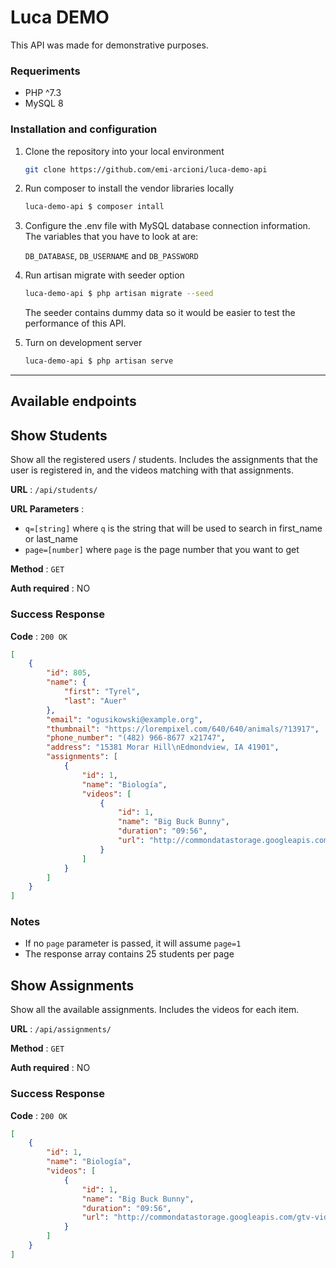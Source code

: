 # Luca DEMO

This API was made for demonstrative purposes.

### Requeriments

* PHP ^7.3
* MySQL 8

### Installation and configuration

1. Clone the repository into your local environment 
    
    ```bash
    git clone https://github.com/emi-arcioni/luca-demo-api
    ```

1. Run composer to install the vendor libraries locally

    ```bash
    luca-demo-api $ composer intall
    ```

1. Configure the .env file with MySQL database connection information. The variables that you have to look at are:

    ```DB_DATABASE```, ```DB_USERNAME``` and ```DB_PASSWORD```

1. Run artisan migrate with seeder option

    ```bash
    luca-demo-api $ php artisan migrate --seed
    ```

    The seeder contains dummy data so it would be easier to test the performance of this API.

1. Turn on development server

    ```bash
    luca-demo-api $ php artisan serve
    ```

---

## Available endpoints

## Show Students

Show all the registered users / students. Includes the assignments that the user is registered in, and the videos matching with that assignments.

**URL** : `/api/students/`

**URL Parameters** : 
* `q=[string]` where `q` is the string that will be used to search in first_name or last_name
* `page=[number]` where `page` is the page number that you want to get

**Method** : `GET`

**Auth required** : NO

### Success Response

**Code** : `200 OK`

```json
[
    {
        "id": 805,
        "name": {
            "first": "Tyrel",
            "last": "Auer"
        },
        "email": "ogusikowski@example.org",
        "thumbnail": "https://lorempixel.com/640/640/animals/?13917",
        "phone_number": "(482) 966-8677 x21747",
        "address": "15381 Morar Hill\nEdmondview, IA 41901",
        "assignments": [
            {
                "id": 1,
                "name": "Biología",
                "videos": [
                    {
                        "id": 1,
                        "name": "Big Buck Bunny",
                        "duration": "09:56",
                        "url": "http://commondatastorage.googleapis.com/gtv-videos-bucket/sample/BigBuckBunny.mp4"
                    }
                ]
            }
        ]
    }
]
```

### Notes

* If no `page` parameter is passed, it will assume `page=1`
* The response array contains 25 students per page 

## Show Assignments

Show all the available assignments. Includes the videos for each item.

**URL** : `/api/assignments/`

**Method** : `GET`

**Auth required** : NO

### Success Response

**Code** : `200 OK`

```json
[
    {
        "id": 1,
        "name": "Biología",
        "videos": [
            {
                "id": 1,
                "name": "Big Buck Bunny",
                "duration": "09:56",
                "url": "http://commondatastorage.googleapis.com/gtv-videos-bucket/sample/BigBuckBunny.mp4"
            }
        ]
    }
]
```